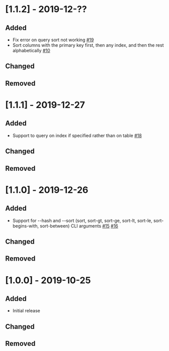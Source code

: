 # [1.1.2] - 2019-12-??
## Added
- Fix error on query sort not working [#19](/../../issues/19)
- Sort columns with the primary key first, then any index, and then the rest alphabetically [#10](/../../issues/10)

## Changed

## Removed

# [1.1.1] - 2019-12-27
## Added
- Support to query on index if specified rather than on table [#18](/../../issues/18)

## Changed

## Removed

# [1.1.0] - 2019-12-26
## Added
- Support for --hash and --sort (sort, sort-gt, sort-ge, sort-lt, sort-le, sort-begins-with, sort-between) CLI arguments [#15](/../../issues/15) [#16](/../../issues/16)

## Changed

## Removed

# [1.0.0] - 2019-10-25
## Added
- Initial release

## Changed

## Removed



